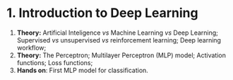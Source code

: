 # __1. Introduction to Deep Learning__

1. __Theory:__ Artificial Inteligence _vs_ Machine Learning _vs_ Deep Learning; Supervised _vs_ unsupervised _vs_ reinforcement learning; Deep learning workflow;
2. __Theory:__ The Perceptron; Multilayer Perceptron (MLP) model; Activation functions; Loss functions;
3. __Hands on__: First MLP model for classification.